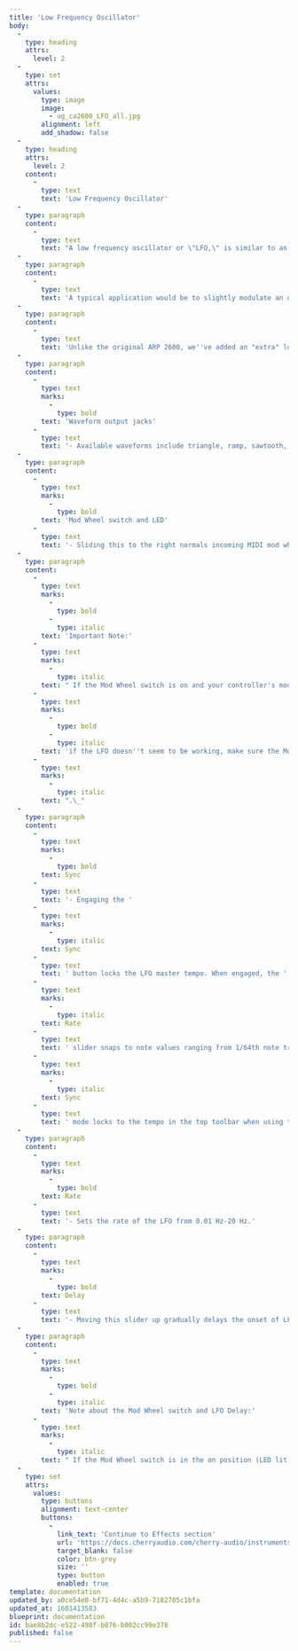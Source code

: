 ```yaml
---
title: 'Low Frequency Oscillator'
body:
  -
    type: heading
    attrs:
      level: 2
  -
    type: set
    attrs:
      values:
        type: image
        image:
          - ug_ca2600_LFO_all.jpg
        alignment: left
        add_shadow: false
  -
    type: heading
    attrs:
      level: 2
    content:
      -
        type: text
        text: 'Low Frequency Oscillator'
  -
    type: paragraph
    content:
      -
        type: text
        text: "A low frequency oscillator or \"LFO,\" is similar to an audio oscillator, but it typically runs at frequencies below the range of human hearing, and it isn't used an audio source. Instead, its cycling waveforms are used as a control source to add modulation to oscillators, filters, and amplifiers.\_"
  -
    type: paragraph
    content:
      -
        type: text
        text: 'A typical application would be to slightly modulate an oscillator’s frequency to create vibrato (pitch modulation), or to modulate a VCA’s amplitude to create a tremolo effect (amplitude modulation). Modulating the cutoff frequency of a filter can create a dubstep-style wobble, or if modulated very slowly, long sweeping tonal shifts.'
  -
    type: paragraph
    content:
      -
        type: text
        text: 'Unlike the original ARP 2600, we''ve added an "extra" low frequency oscillator (LFO) - on the original, it was necessary to use one of the voltage controlled oscillators for modulation. The extra LFO leaves all three oscillators available for audio (or extended mod purposes).'
  -
    type: paragraph
    content:
      -
        type: text
        marks:
          -
            type: bold
        text: 'Waveform output jacks'
      -
        type: text
        text: '- Available waveforms include triangle, ramp, sawtooth, sine, square, and random. '
  -
    type: paragraph
    content:
      -
        type: text
        marks:
          -
            type: bold
        text: 'Mod Wheel switch and LED'
      -
        type: text
        text: '- Sliding this to the right normals incoming MIDI mod wheel data to control overall LFO depth; the LED to the right will light. This simplifies setting up CA-2600 for vibrato, pulse-width mod, or filter wah wah with a mod wheel - turn the switch on, patch a cable from the LFO Out to one or multiple oscillator FM mod jacks, and push up the corresponding FM slider.'
  -
    type: paragraph
    content:
      -
        type: text
        marks:
          -
            type: bold
          -
            type: italic
        text: 'Important Note:'
      -
        type: text
        marks:
          -
            type: italic
        text: " If the Mod Wheel switch is on and your controller's mod wheel is at zero, the LFO won't have any signal output, so...\_"
      -
        type: text
        marks:
          -
            type: bold
          -
            type: italic
        text: 'if the LFO doesn''t seem to be working, make sure the Mod Wheel switch is in the off position (or push up your controller''s mod wheel)'
      -
        type: text
        marks:
          -
            type: italic
        text: ".\_"
  -
    type: paragraph
    content:
      -
        type: text
        marks:
          -
            type: bold
        text: Sync
      -
        type: text
        text: '- Engaging the '
      -
        type: text
        marks:
          -
            type: italic
        text: Sync
      -
        type: text
        text: ' button locks the LFO master tempo. When engaged, the '
      -
        type: text
        marks:
          -
            type: italic
        text: Rate
      -
        type: text
        text: ' slider snaps to note values ranging from 1/64th note triplet to 8 beats. '
      -
        type: text
        marks:
          -
            type: italic
        text: Sync
      -
        type: text
        text: ' mode locks to the tempo in the top toolbar when using the CA 2600 standalone version or the current project tempo when the plug-in version is used in a DAW.'
  -
    type: paragraph
    content:
      -
        type: text
        marks:
          -
            type: bold
        text: Rate
      -
        type: text
        text: '- Sets the rate of the LFO from 0.01 Hz-20 Hz.'
  -
    type: paragraph
    content:
      -
        type: text
        marks:
          -
            type: bold
        text: Delay
      -
        type: text
        text: '- Moving this slider up gradually delays the onset of LFO depth - think of it like an attack control for LFO depth. By default, the delay is triggered by the keyboard gate (i.e. playing MIDI notes), but can be overridden by plugging a cable into the adjacent jack (try this with a slow clock, for example). The delay range is 0 to 3000 ms. '
  -
    type: paragraph
    content:
      -
        type: text
        marks:
          -
            type: bold
          -
            type: italic
        text: 'Note about the Mod Wheel switch and LFO Delay:'
      -
        type: text
        marks:
          -
            type: italic
        text: " If the Mod Wheel switch is in the on position (LED lit), the Delay slider grays out and is disabled (because you wouldn’t want the onset of LFO mod delayed when controlling mod amount with a mod wheel).\_"
  -
    type: set
    attrs:
      values:
        type: buttons
        alignment: text-center
        buttons:
          -
            link_text: 'Continue to Effects section'
            url: 'https://docs.cherryaudio.com/cherry-audio/instruments/ca2600/effects'
            target_blank: false
            color: btn-grey
            size: ''
            type: button
            enabled: true
template: documentation
updated_by: a0ce54e0-bf71-4d4c-a5b9-7182705c1bfa
updated_at: 1601413583
blueprint: documentation
id: bae8b2dc-e522-498f-b876-b002cc99e378
published: false
---
```

